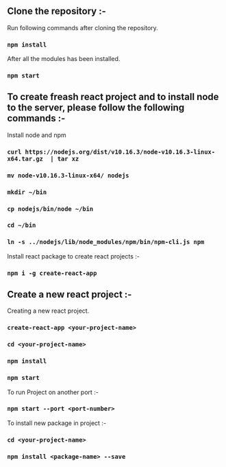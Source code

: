 ## Clone the repository :-

Run following commands after cloning the repository.

### `npm install`

After all the modules has been installed.
### `npm start`

## To create freash react project and to install node to the server, please follow the following commands :-

Install node and npm 

### `curl https://nodejs.org/dist/v10.16.3/node-v10.16.3-linux-x64.tar.gz  | tar xz`
### `mv node-v10.16.3-linux-x64/ nodejs`
### `mkdir ~/bin`
### `cp nodejs/bin/node ~/bin`
### `cd ~/bin`
### `ln -s ../nodejs/lib/node_modules/npm/bin/npm-cli.js npm`

Install react package to create react projects :-

### `npm i -g create-react-app`

## Create a new react project :-

Creating a new react project.
### `create-react-app <your-project-name>`
### `cd <your-project-name>`
### `npm install`
### `npm start`

To run Project on another port :-
### `npm start --port <port-number>`

To install new package in project :-

### `cd <your-project-name>`
### `npm install <package-name> --save`
